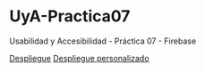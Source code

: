 # UyA-Practica07
Usabilidad y Accesibilidad - Práctica 07 - Firebase

[Despliegue](https://amps1819.github.io/UyA-Practica07/)
[Despliegue personalizado](https://amps1819.github.io/UyA-Practica07/index_personalizado.html)

